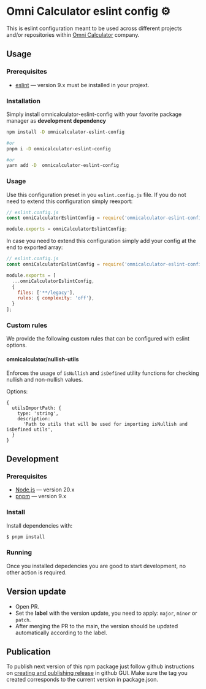 # Omni Calculator eslint config ⚙️

This is eslint configuration meant to be used across different projects and/or repositories within [Omni Calculator](https://www.omnicalculator.com) company.

## Usage

### Prerequisites
- [eslint](https://www.npmjs.com/package/eslint) — version 9.x must be installed in your projext.

### Installation
Simply install omnicalculator-eslint-config with your favorite package manager as **development dependency**
```bash
npm install -D omnicalculator-eslint-config

#or
pnpm i -D omnicalculator-eslint-config

#or
yarn add -D  omnicalculator-eslint-config
```

### Usage
Use this configuration preset in you `eslint.config.js` file. If you do not need to extend this configuration simply reexport:
```js
// eslint.config.js
const omniCalculatorEslintConfig = require('omnicalculator-eslint-config');

module.exports = omniCalculatorEslintConfig;
```

In case you need to extend this configuration simply add your config at the end to exported array:
```js
// eslint.config.js
const omniCalculatorEslintConfig = require('omnicalculator-eslint-config');

module.exports = [
  ...omniCalculatorEslintConfig,
  {
    files: ['**/legacy'],
    rules: { complexity: 'off'},
  }
];

```

### Custom rules
We provide the following custom rules that can be configured with eslint options.

#### omnicalculator/nullish-utils
Enforces the usage of `isNullish` and `isDefined` utility functions for checking nullish and non-nullish values.

Options:
```
{
  utilsImportPath: {
    type: 'string',
    description:
      'Path to utils that will be used for importing isNullish and isDefined utils',
  }
}
```



## Development

### Prerequisites

- [Node.js](https://nodejs.org) — version 20.x
- [pnpm](https://pnpm.io/) — version 9.x


### Install

Install dependencies with:

```sh
$ pnpm install
```

### Running

Once you installed depedencies you are good to start development, no other action is required.


## Version update

- Open PR.
- Set the **label** with the version update, you need to apply: ```major```,  ```minor``` or  ```patch```.
- After merging the PR to the main, the version should be updated automatically according to the label.


## Publication

To publish next version of this npm package just follow github instructions on [creating and publishing release](https://docs.github.com/en/repositories/releasing-projects-on-github/managing-releases-in-a-repository#creating-a-release) in github GUI. Make sure the tag you created corresponds to the current version in package.json.

